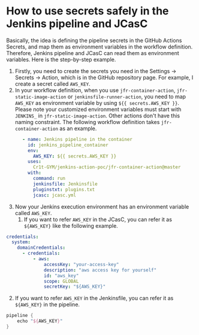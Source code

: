 # How to use secrets safely in the Jenkins pipeline and JCasC

Basically, the idea is defining the pipeline secrets in the GitHub Actions Secrets, 
and map them as environment variables in the workflow definition.
Therefore, Jenkins pipeline and JCasC can read them as environment variables.
Here is the step-by-step example.

1. Firstly, you need to create the secrets you need in the Settings -> Secrets -> Action,
   which is in the GitHub repository page.
   For example, I create a secret called `AWS_KEY`.
2. In your workflow definition, when you use `jfr-container-action`, `jfr-static-image-action` or `jenkinsfile-runner-action`,
   you need to map `AWS_KEY` as environment variable by using `${{ secrets.AWS_KEY }}`.
   Please note your customized environment variables must start with `JENKINS_` in `jfr-static-image-action`.
   Other actions don't have this naming constraint. The following workflow definition takes `jfr-container-action` as an example.
```yaml
      - name: Jenkins pipeline in the container
        id: jenkins_pipeline_container
        env:
          AWS_KEY: ${{ secrets.AWS_KEY }}
        uses:
          Cr1t-GYM/jenkins-action-poc/jfr-container-action@master
        with:
          command: run
          jenkinsfile: Jenkinsfile
          pluginstxt: plugins.txt
          jcasc: jcasc.yml
```
3. Now your Jenkins execution environment has an environment variable called `AWS_KEY`.
    1. If you want to refer `AWS_KEY` in the JCasC, you can refer it as `${AWS_KEY}` like the following example.
```yaml
credentials:
  system:
    domainCredentials:
      - credentials:
          - aws:
              accessKey: "your-access-key"
              description: "aws access key for yourself"
              id: "aws_key"
              scope: GLOBAL
              secretKey: "${AWS_KEY}"
```
   2. If you want to refer `AWS_KEY` in the Jenkinsfile, you can refer it as `${AWS_KEY}` in the pipeline.
```groovy
pipeline {
    echo "${AWS_KEY}"
}
```

